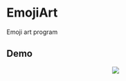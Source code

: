 # EmojiArt

Emoji art program

## Demo

<p align="middle">
<img src="resources/assignment_4_demo_ipad_record.gif"/>
</p>
